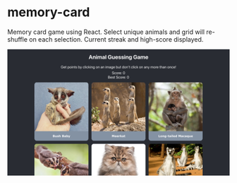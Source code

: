 # memory-card
Memory card game using React. Select unique animals and grid will re-shuffle on each selection. Current streak and high-score displayed.

![Alt text](https://github.com/Taaaaab/personal-portfolio/blob/main/photos/memory-card.png?raw=true "Screenshot")
